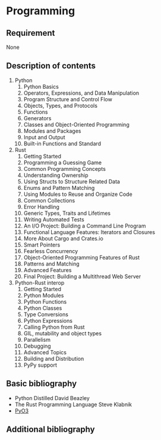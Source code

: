 # Programming

## Requirement

None

## Description of contents

1. Python
    1. Python Basics
    2. Operators, Expressions, and Data Manipulation
    3. Program Structure and Control Flow
    4. Objects, Types, and Protocols
    5. Functions
    6. Generators
    7. Classes and Object-Oriented Programming
    8. Modules and Packages
    9. Input and Output
    10. Built-in Functions and Standard
2. Rust
    1. Getting Started
    2. Programming a Guessing Game
    3. Common Programming Concepts
    4. Understanding Ownership
    5. Using Structs to Structure Related Data
    6. Enums and Pattern Matching
    7. Using Modules to Reuse and Organize Code
    8. Common Collections
    9. Error Handling
    10. Generic Types, Traits and Lifetimes
    11. Writing Automated Tests
    12. An I/O Project: Building a Command Line Program
    13. Functional Language Features: Iterators and Closures
    14. More About Cargo and Crates.io
    15. Smart Pointers
    16. Fearless Concurrency
    17. Object-Oriented Programming Features of Rust
    18. Patterns and Matching
    19. Advanced Features
    20. Final Project: Building a Multithread Web Server
3. Python-Rust interop
    1. Getting Started
    2. Python Modules
    3. Python Functions
    4. Python Classes
    5. Type Conversions
    6. Python Expressions
    7. Calling Python from Rust
    8. GIL, mutability and object types
    9. Parallelism
    10. Debugging
    11. Advanced Topics
    12. Building and Distribution
    13. PyPy support

## Basic bibliography

- Python Distilled David Beazley
- The Rust Programming Language Steve Klabnik
- [PyO3](https://pyo3.rs/v0.10.1/get_started)

## Additional bibliography
